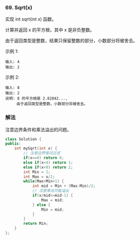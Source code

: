 ### 69. Sqrt(x)

实现 int sqrt(int x) 函数。

计算并返回 x 的平方根，其中 x 是非负整数。

由于返回类型是整数，结果只保留整数的部分，小数部分将被舍去。

示例 1:
```
输入: 4
输出: 2
```
示例 2:
```
输入: 8
输出: 2
说明: 8 的平方根是 2.82842..., 
     由于返回类型是整数，小数部分将被舍去。
```

### 解法

注意边界条件和乘法溢出的问题。

```cpp
class Solution {
public:
    int mySqrt(int x) {
        // 注意边界情况过滤
        if(x==0) return 0;
        else if(x<4) return 1;
        else if(x<9) return 2;
        int Min = 1;
        int Max = x/2;
        while(Max>Min+1) {
            int mid = Min + (Max-Min)/2;
            // 注意乘法可能溢出
            if(x/mid<=mid-1) {
                Max = mid;
            } else {
                Min = mid;
            }
        }
        return Min;
    }
};
```

